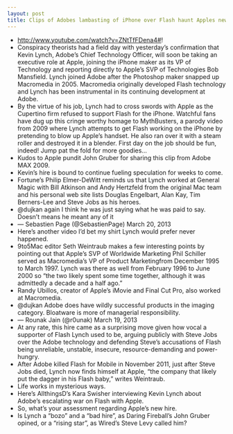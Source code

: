 ```yaml
---
layout: post
title: Clips of Adobes lambasting of iPhone over Flash haunt Apples new VP Kevin Lynch
---
```

* http://www.youtube.com/watch?v=ZNtTfFDena4#!
* Conspiracy theorists had a field day with yesterday’s confirmation that Kevin Lynch, Adobe’s Chief Technology Officer, will soon be taking an executive role at Apple, joining the iPhone maker as its VP of Technology and reporting directly to Apple’s SVP of Technologies Bob Mansfield. Lynch joined Adobe after the Photoshop maker snapped up Macromedia in 2005. Macromedia originally developed Flash technology and Lynch has been instrumental in its continuing development at Adobe.
* By the virtue of his job, Lynch had to cross swords with Apple as the Cupertino firm refused to support Flash for the iPhone. Watchful fans have dug up this cringe worthy homage to MythBusters, a parody video from 2009 where Lynch attempts to get Flash working on the iPhone by pretending to blow up Apple’s handset. He also ran over it with a steam roller and destroyed it in a blender. First day on the job should be fun, indeed! Jump pat the fold for more goodies…
* Kudos to Apple pundit John Gruber for sharing this clip from Adobe MAX 2009.
* Kevin’s hire is bound to continue fueling speculation for weeks to come.
* Fortune’s Philip Elmer-DeWitt reminds us that Lynch worked at General Magic with Bill Atkinson and Andy Hertzfeld from the original Mac team and his personal web site lists Douglas Engelbart, Alan Kay, Tim Berners-Lee and Steve Jobs as his heroes.
* @dujkan again I think he was just saying what he was paid to say. Doesn’t means he meant any of it
* — Sebastien Page (@SebastienPage) March 20, 2013
* Here’s another video I’d bet my shirt Lynch would prefer never happened.
* 9to5Mac editor Seth Weintraub makes a few interesting points by pointing out that Apple’s SVP of Worldwide Marketing Phil Schiller served as Macromedia’s VP of Product Marketingfrom December 1995 to March 1997. Lynch was there as well from February 1996 to June 2000 so “the two likely spent some time together, although it was admittedly a decade and a half ago.”
* Randy Ubillos, creator of Apple’s iMovie and Final Cut Pro, also worked at Macromedia.
* @dujkan Adobe does have wildly successful products in the imaging category. Bloatware is more of managerial responsibility.
* — Rounak Jain (@r0unak) March 19, 2013
* At any rate, this hire came as a surprising move given how vocal a supporter of Flash Lynch used to be, arguing publicly with Steve Jobs over the Adobe technology and defending Steve’s accusations of Flash being unreliable, unstable, insecure, resource-demanding and power-hungry.
* After Adobe killed Flash for Mobile in November 2011, just after Steve Jobs died, Lynch now finds himself at Apple, “the company that likely put the dagger in his Flash baby,” writes Weintraub.
* Life works in mysterious ways.
* Here’s AllthingsD’s Kara Swisher interviewing Kevin Lynch about Adobe’s escalating war on Flash with Apple.
* So, what’s your assessment regarding Apple’s new hire.
* Is Lynch a “bozo” and a “bad hire”, as Daring Fireball’s John Gruber opined, or a “rising star”, as Wired’s Steve Levy called him?

